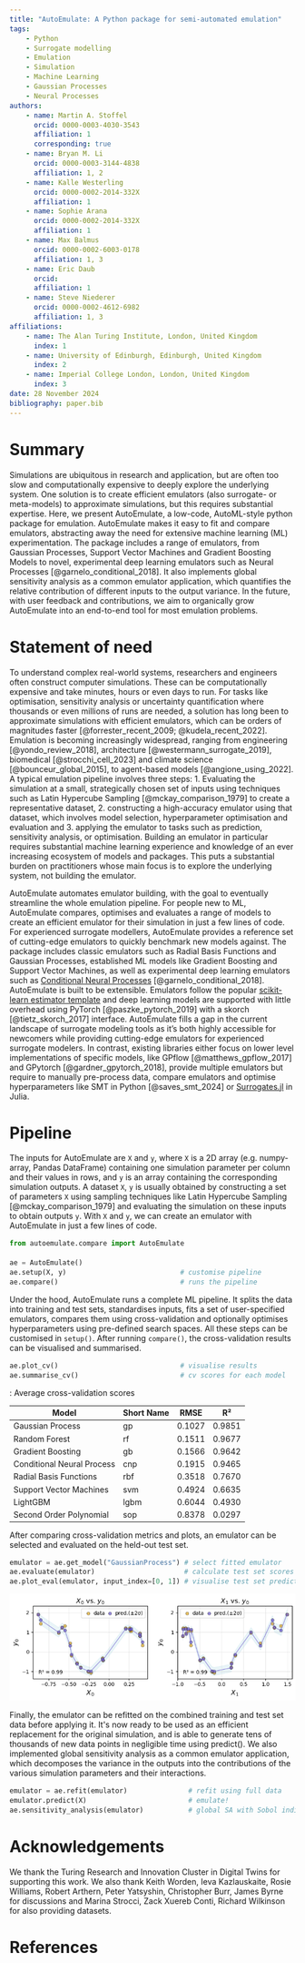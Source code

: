 ```yaml
---
title: "AutoEmulate: A Python package for semi-automated emulation"
tags:
    - Python
    - Surrogate modelling
    - Emulation
    - Simulation
    - Machine Learning
    - Gaussian Processes
    - Neural Processes
authors:
    - name: Martin A. Stoffel
      orcid: 0000-0003-4030-3543
      affiliation: 1
      corresponding: true
    - name: Bryan M. Li
      orcid: 0000-0003-3144-4838
      affiliation: 1, 2
    - name: Kalle Westerling
      orcid: 0000-0002-2014-332X
      affiliation: 1
    - name: Sophie Arana
      orcid: 0000-0002-2014-332X
      affiliation: 1
    - name: Max Balmus
      orcid: 0000-0002-6003-0178
      affiliation: 1, 3
    - name: Eric Daub
      orcid: 
      affiliation: 1
    - name: Steve Niederer
      orcid: 0000-0002-4612-6982
      affiliation: 1, 3
affiliations:
    - name: The Alan Turing Institute, London, United Kingdom
      index: 1
    - name: University of Edinburgh, Edinburgh, United Kingdom
      index: 2
    - name: Imperial College London, London, United Kingdom
      index: 3
date: 28 November 2024
bibliography: paper.bib
---
```


# Summary

Simulations are ubiquitous in research and application, but are often too slow and computationally expensive to deeply explore the underlying system. One solution is to create efficient emulators (also surrogate- or meta-models) to approximate simulations, but this requires substantial expertise. Here, we present AutoEmulate, a low-code, AutoML-style python package for emulation. AutoEmulate makes it easy to fit and compare emulators, abstracting away the need for extensive machine learning (ML) experimentation. The package includes a range of emulators, from Gaussian Processes, Support Vector Machines and Gradient Boosting Models to novel, experimental deep learning emulators such as Neural Processes [@garnelo_conditional_2018]. It also implements global sensitivity analysis as a common emulator application, which quantifies the relative contribution of different inputs to the output variance. In the future, with user feedback and contributions, we aim to organically grow AutoEmulate into an end-to-end tool for most emulation problems.

# Statement of need

To understand complex real-world systems, researchers and engineers often construct computer simulations. These can be computationally expensive and take minutes, hours or even days to run. For tasks like optimisation, sensitivity analysis or uncertainty quantification where thousands or even millions of runs are needed, a solution has long been to approximate simulations with efficient emulators, which can be orders of magnitudes faster [@forrester_recent_2009; @kudela_recent_2022]. Emulation is becoming increasingly widespread, ranging from engineering [@yondo_review_2018], architecture [@westermann_surrogate_2019], biomedical [@strocchi_cell_2023] and climate science [@bounceur_global_2015], to agent-based models [@angione_using_2022]. A typical emulation pipeline involves three steps: 1. Evaluating the simulation at a small, strategically chosen set of inputs using techniques such as Latin Hypercube Sampling [@mckay_comparison_1979] to create a representative dataset, 2. constructing a high-accuracy emulator using that dataset, which involves model selection, hyperparameter optimisation and evaluation and 3. applying the emulator to tasks such as prediction, sensitivity analysis, or optimisation. Building an emulator in particular requires substantial machine learning experience and knowledge of an ever increasing ecosystem of models and packages. This puts a substantial burden on practitioners whose main focus is to explore the underlying system, not building the emulator.

AutoEmulate automates emulator building, with the goal to eventually streamline the whole emulation pipeline. For people new to ML, AutoEmulate compares, optimises and evaluates a range of models to create an efficient emulator for their simulation in just a few lines of code. For experienced surrogate modellers, AutoEmulate provides a reference set of cutting-edge emulators to quickly benchmark new models against. The package includes classic emulators such as Radial Basis Functions and Gaussian Processes, established ML models like Gradient Boosting and Support Vector Machines, as well as experimental deep learning emulators such as [Conditional Neural Processes](https://yanndubs.github.io/Neural-Process-Family/text/Intro.html) [@garnelo_conditional_2018]. AutoEmulate is built to be extensible. Emulators follow the popular [scikit-learn estimator template](https://scikit-learn.org/1.5/developers/develop.html#rolling-your-own-estimator) and deep learning models are supported with little overhead using PyTorch [@paszke_pytorch_2019] with a skorch [@tietz_skorch_2017] interface. AutoEmulate fills a gap in the current landscape of surrogate modeling tools as it’s both highly accessible for newcomers while providing cutting-edge emulators for experienced surrogate modelers. In contrast, existing libraries either focus on lower level implementations of specific models, like GPflow [@matthews_gpflow_2017] and GPytorch [@gardner_gpytorch_2018], provide multiple emulators but require to manually pre-process data, compare emulators and optimise hyperparameters like SMT in Python [@saves_smt_2024] or [Surrogates.jl](https://docs.sciml.ai/Surrogates/latest/) in Julia.

# Pipeline

The inputs for AutoEmulate are `X` and `y`, where `X` is a 2D array (e.g. numpy-array, Pandas DataFrame) containing one simulation parameter per column and their values in rows, and `y` is an array containing the corresponding simulation outputs. A dataset `X`, `y` is usually obtained by constructing a set of parameters `X` using sampling techniques like Latin Hypercube Sampling [@mckay_comparison_1979] and evaluating the simulation on these inputs to obtain outputs `y`. With `X` and `y`, we can create an emulator with AutoEmulate in just a few lines of code.

```python
from autoemulate.compare import AutoEmulate

ae = AutoEmulate()
ae.setup(X, y)                            # customise pipeline
ae.compare()                              # runs the pipeline
```

Under the hood, AutoEmulate runs a complete ML pipeline. It splits the data into training and test sets, standardises inputs, fits a set of user-specified emulators, compares them using cross-validation and optionally optimises hyperparameters using pre-defined search spaces. All these steps can be customised in `setup()`. After running `compare()`, the cross-validation results can be visualised and summarised.

```python
ae.plot_cv()                              # visualise results
ae.summarise_cv()                         # cv scores for each model
```

: Average cross-validation scores

| Model | Short Name | RMSE | R² |
|-------|------------|------|-----|
| Gaussian Process | gp | 0.1027 | 0.9851 |
| Random Forest | rf | 0.1511 | 0.9677 |
| Gradient Boosting | gb | 0.1566 | 0.9642 |
| Conditional Neural Process | cnp | 0.1915 | 0.9465 |
| Radial Basis Functions | rbf | 0.3518 | 0.7670 |
| Support Vector Machines | svm | 0.4924 | 0.6635 |
| LightGBM | lgbm | 0.6044 | 0.4930 |
| Second Order Polynomial | sop | 0.8378 | 0.0297 |

After comparing cross-validation metrics and plots, an emulator can be selected and evaluated on the held-out test set.

```python
emulator = ae.get_model("GaussianProcess") # select fitted emulator
ae.evaluate(emulator)                      # calculate test set scores
ae.plot_eval(emulator, input_index=[0, 1]) # visualise test set predictions
```

![Test set predictions for each input](eval_2.png)

Finally, the emulator can be refitted on the combined training and test set data before applying it. It's now ready to be used as an efficient replacement for the original simulation, and is able to generate tens of thousands of new data points in negligible time using predict(). We also implemented global sensitivity analysis as a common emulator application, which decomposes the variance in the outputs into the contributions of the various simulation parameters and their interactions.

```python
emulator = ae.refit(emulator)               # refit using full data
emulator.predict(X)                         # emulate!
ae.sensitivity_analysis(emulator)           # global SA with Sobol indices
```

# Acknowledgements

We thank the Turing Research and Innovation Cluster in Digital Twins for supporting this work. We also thank Keith Worden, Ieva Kazlauskaite, Rosie Williams, Robert Arthern, Peter Yatsyshin, Christopher Burr, James Byrne for discussions and Marina Strocci, Zack Xuereb Conti, Richard Wilkinson for also providing datasets.

# References